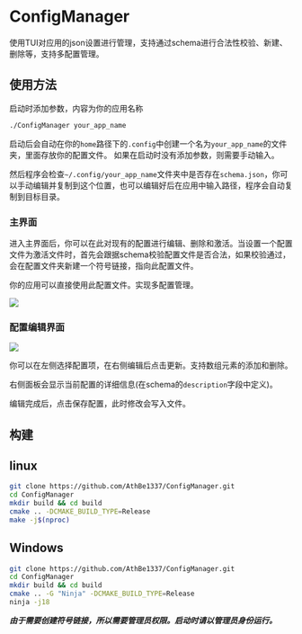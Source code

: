 # ConfigManager

使用TUI对应用的json设置进行管理，支持通过schema进行合法性校验、新建、删除等，支持多配置管理。

## 使用方法

启动时添加参数，内容为你的应用名称

```bash
./ConfigManager your_app_name
```
启动后会自动在你的`home`路径下的`.config`中创建一个名为`your_app_name`的文件夹，里面存放你的配置文件。 如果在启动时没有添加参数，则需要手动输入。

然后程序会检查`~/.config/your_app_name`文件夹中是否存在`schema.json`，你可以手动编辑并复制到这个位置，也可以编辑好后在应用中输入路径，程序会自动复制到目标目录。

### 主界面

进入主界面后，你可以在此对现有的配置进行编辑、删除和激活。当设置一个配置文件为激活文件时，首先会跟据schema校验配置文件是否合法，如果校验通过，会在配置文件夹新建一个符号链接，指向此配置文件。

你的应用可以直接使用此配置文件。实现多配置管理。

![](https://cloud.athbe.cn/f/PVho/F%5BVMI4FNBOFR%5B9ZU%7BM~98G1.png)

### 配置编辑界面

![](https://cloud.athbe.cn/f/w3u6/_JIP5@6UUQ9LW%28T%2958H75MJ.png)

你可以在左侧选择配置项，在右侧编辑后点击更新。支持数组元素的添加和删除。

右侧面板会显示当前配置的详细信息(在schema的`description`字段中定义)。

编辑完成后，点击保存配置，此时修改会写入文件。

## 构建

## linux

```bash
git clone https://github.com/AthBe1337/ConfigManager.git
cd ConfigManager
mkdir build && cd build
cmake .. -DCMAKE_BUILD_TYPE=Release
make -j$(nproc)
```

## Windows

```bash
git clone https://github.com/AthBe1337/ConfigManager.git
cd ConfigManager
mkdir build && cd build
cmake .. -G "Ninja" -DCMAKE_BUILD_TYPE=Release
ninja -j18
```

***由于需要创建符号链接，所以需要管理员权限。启动时请以管理员身份运行。***